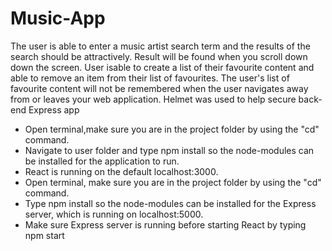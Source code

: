 # Music-App

The user is able to enter a music artist search term and the results of the search should be attractively.
Result will be found when you scroll down down the screen. 
User isable to create a list of their favourite content and able to remove an item from their list of favourites. 
The user's list of favourite content will not be remembered when the user navigates away from or leaves your web application.
Helmet was used to help secure back-end Express app

* Open terminal,make sure you are in the project folder by using the "cd" command.
* Navigate to user folder and type npm install so the node-modules can be installed for the application to run. 
* React is running on the default localhost:3000. 
* Open terminal, make sure you are in the project folder by using the "cd" command. 
* Type npm install so the node-modules can be installed for the Express server, which is running on localhost:5000. 
* Make sure Express server is running before starting React by typing npm start

